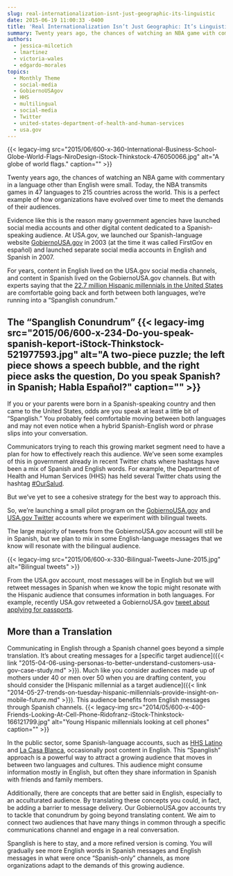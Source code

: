 ```yaml
---
slug: real-internationalization-isnt-just-geographic-its-linguistic
date: 2015-06-19 11:00:33 -0400
title: 'Real Internationalization Isn’t Just Geographic: It’s Linguistic'
summary: Twenty years ago, the chances of watching an NBA game with commentary in a language other than English were small. Today, the NBA transmits games in 47 languages to 215 countries across the world. This is a perfect example of how organizations have evolved over time to meet the demands of their audiences. Evidence like
authors:
  - jessica-milcetich
  - lmartinez
  - victoria-wales
  - edgardo-morales
topics:
  - Monthly Theme
  - social-media
  - GobiernoUSAgov
  - HHS
  - multilingual
  - social-media
  - Twitter
  - united-states-department-of-health-and-human-services
  - usa.gov
---
```


{{< legacy-img src="2015/06/600-x-360-International-Business-School-Globe-World-Flags-NiroDesign-iStock-Thinkstock-476050066.jpg" alt="A globe of world flags." caption="" >}} 

Twenty years ago, the chances of watching an NBA game with commentary in a language other than English were small. Today, the NBA transmits games in 47 languages to 215 countries across the world. This is a perfect example of how organizations have evolved over time to meet the demands of their audiences.

Evidence like this is the reason many government agencies have launched social media accounts and other digital content dedicated to a Spanish-speaking audience. At USA.gov, we launched our Spanish-language website [GobiernoUSA.gov](http://www.usa.gov/gobiernousa/) in 2003 (at the time it was called FirstGov en español) and launched separate social media accounts in English and Spanish in 2007.

For years, content in English lived on the USA.gov social media channels, and content in Spanish lived on the GobiernoUSA.gov channels. But with experts saying that the [22.7 million Hispanic millennials in the United States](http://hispanic-marketing.com/hispanic-millennials-require-new-marketing-strategies/) are comfortable going back and forth between both languages, we’re running into a “Spanglish conundrum.”

## The “Spanglish Conundrum” {{< legacy-img src="2015/06/600-x-234-Do-you-speak-spanish-keport-iStock-Thinkstock-521977593.jpg" alt="A two-piece puzzle; the left piece shows a speech bubble, and the right piece asks the question, Do you speak Spanish? in Spanish; Habla Español?" caption="" >}} 

If you or your parents were born in a Spanish-speaking country and then came to the United States, odds are you speak at least a little bit of “Spanglish.” You probably feel comfortable moving between both languages and may not even notice when a hybrid Spanish-English word or phrase slips into your conversation.

Communicators trying to reach this growing market segment need to have a plan for how to effectively reach this audience. We’ve seen some examples of this in government already in recent Twitter chats where hashtags have been a mix of Spanish and English words. For example, the Department of Health and Human Services (HHS) has held several Twitter chats using the hashtag [#OurSalud](https://twitter.com/search?src=typd&q=%23oursalud).

But we’ve yet to see a cohesive strategy for the best way to approach this.

So, we’re launching a small pilot program on the [GobiernoUSA.gov](https://twitter.com/GobiernoUSA/) and [USA.gov Twitter](https://twitter.com/USAgov) accounts where we experiment with bilingual tweets.

The large majority of tweets from the GobiernoUSA.gov account will still be in Spanish, but we plan to mix in some English-language messages that we know will resonate with the bilingual audience.

{{< legacy-img src="2015/06/600-x-330-Bilingual-Tweets-June-2015.jpg" alt="Bilingual tweets" >}}

From the USA.gov account, most messages will be in English but we will retweet messages in Spanish when we know the topic might resonate with the Hispanic audience that consumes information in both languages. For example, recently USA.gov retweeted a GobiernoUSA.gov [tweet about applying for passports](https://twitter.com/GobiernoUSA/status/603926724347305984).

## More than a Translation

Communicating in English through a Spanish channel goes beyond a simple translation. It’s about creating messages for a [specific target audience]({{< link "2015-04-06-using-personas-to-better-understand-customers-usa-gov-case-study.md" >}}). Much like you consider audiences made up of mothers under 40 or men over 50 when you are drafting content, you should consider the [Hispanic millennial as a target audience]({{< link "2014-05-27-trends-on-tuesday-hispanic-millennials-provide-insight-on-mobile-future.md" >}}). This audience benefits from English messages through Spanish channels. {{< legacy-img src="2014/05/600-x-400-Friends-Looking-At-Cell-Phone-Ridofranz-iStock-Thinkstock-166121799.jpg" alt="Young Hispanic millennials looking at cell phones" caption="" >}} 

In the public sector, some Spanish-language accounts, such as [HHS Latino](https://twitter.com/hhslatino) and [La Casa Blanca](https://twitter.com/lacasablanca), occasionally post content in English. This “Spanglish” approach is a powerful way to attract a growing audience that moves in between two languages and cultures. This audience might consume information mostly in English, but often they share information in Spanish with friends and family members.

Additionally, there are concepts that are better said in English, especially to an acculturated audience. By translating these concepts you could, in fact, be adding a barrier to message delivery. Our GobiernoUSA.gov accounts try to tackle that conundrum by going beyond translating content. We aim to connect two audiences that have many things in common through a specific communications channel and engage in a real conversation.

Spanglish is here to stay, and a more refined version is coming. You will gradually see more English words in Spanish messages and English messages in what were once “Spanish-only” channels, as more organizations adapt to the demands of this growing audience.